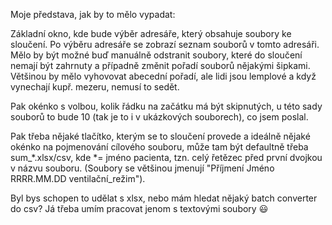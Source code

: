 Moje představa, jak by to mělo vypadat:

Základní okno, kde bude výběr adresáře, který obsahuje soubory ke sloučení. Po výběru adresáře se zobrazí seznam souborů v tomto adresáři. Mělo by být možné buď manuálně odstranit soubory, které do sloučení nemají být zahrnuty a případně změnit pořadí souborů nějakými šipkami. Většinou by mělo vyhovovat abecední pořadí, ale lidi jsou lemplové a když vynechají kupř. mezeru, nemusí to sedět.

Pak okénko s volbou, kolik řádku na začátku má být skipnutých, u této sady souborů to bude 10 (tak je to i v ukázkových souborech), co jsem poslal.

Pak třeba nějaké tlačítko, kterým se to sloučení provede a ideálně nějaké okénko na pojmenování cílového souboru, může tam být defaultně třeba sum_*.xlsx/csv, kde *= jméno pacienta, tzn. celý řetězec před první dvojkou v názvu souboru. (Soubory se většinou jmenují "Příjmení Jméno RRRR.MM.DD ventilační_režim").

Byl bys schopen to udělat s xlsx, nebo mám hledat nějaký batch converter do csv? Já třeba umím pracovat jenom s textovými soubory 😃